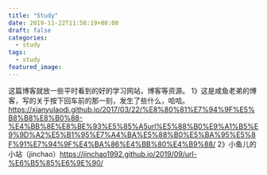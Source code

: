 ```yaml
---
title: "Study"
date: 2019-11-22T11:58:19+08:00
draft: false
categories:
  - study
tags:
  - study
featured_image:
---
```


这篇博客就放一些平时看到的好的学习网站，博客等资源。
1》这是咸鱼老弟的博客，写的关于按下回车前的那一刻，发生了些什么，哈哈。https://xianyulaodi.github.io/2017/03/22/%E8%80%81%E7%94%9F%E5%B8%B8%E8%B0%88-%E4%BB%8E%E8%BE%93%E5%85%A5url%E5%88%B0%E9%A1%B5%E9%9D%A2%E5%B1%95%E7%A4%BA%E5%88%B0%E5%BA%95%E5%8F%91%E7%94%9F%E4%BA%86%E4%BB%80%E4%B9%88/
2》小鱼儿的小站（jinchao）https://jinchao1992.github.io/2019/09/url-%E6%B5%85%E6%9E%90/
